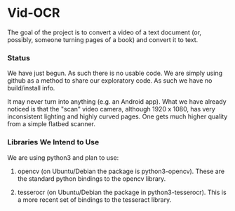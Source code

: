# Vid-OCR

The goal of the project is to convert a video of a text document
(or, possibly, someone turning pages of a book) and convert it
to text.

### Status

We have just begun.  As such there is no usable code.  We are
simply using github as a method to share our exploratory code.
As such we have no build/install info.

It may never turn into anything (e.g. an Android app).
What we have already noticed is that the "scan" video camera, although
1920 x 1080, has very inconsistent lighting and highly curved
pages.  One gets much higher quality from a simple flatbed scanner.

### Libraries We Intend to Use

We are using python3 and plan to use:

1.  opencv  (on Ubuntu/Debian the package is python3-opencv).  These
are the standard python bindings to the opencv library.

2.  tesserocr  (on Ubuntu/Debian the package in python3-tesserocr).  This
is a more recent set of bindings to the tesseract library.


